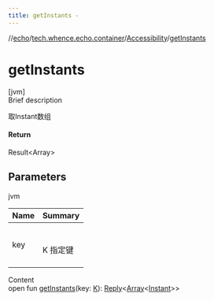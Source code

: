 ```yaml
---
title: getInstants -
---
```

//[echo](../../index.md)/[tech.whence.echo.container](../index.md)/[Accessibility](index.md)/[getInstants](get-instants.md)



# getInstants  
[jvm]  
Brief description  


取Instant数组



#### Return  


Result<Array<Instant>>



## Parameters  
  
jvm  
  
|  Name|  Summary| 
|---|---|
| key| <br><br>K 指定键<br><br>
  
  
Content  
open fun [getInstants](get-instants.md)(key: [K](index.md)): [Reply](../-reply/index.md)<[Array](https://kotlinlang.org/api/latest/jvm/stdlib/kotlin/-array/index.html)<[Instant](https://docs.oracle.com/javase/8/docs/api/java/time/Instant.html)>>  



